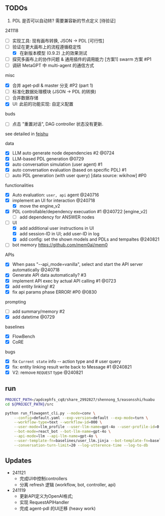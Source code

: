 ## TODOs
1. PDL 是否可以自动转? 需要兼容新的节点定义 [待验证]




241118
- [ ] 实现工具: 现有画布转换, JSON -> PDL [可行性]
- [ ] 验证在更大画布上的流程遵循稳定性
    - [x] 在新版本模型 (0.9.2) 上的效果测试
- [ ] 探究多画布上的协作问题 & 通用插件的调用能力 [方案1] swarm 方案 #P1
- [ ] 调研 MetaGPT 中 multi-agent 的通信方式

misc
- [x] 合并 aget-pdl & master 分支 #P2 (part 1)
- [ ] 标准化数据处理模块 (JSON -> PDL 的转换)
- [ ] 合并数据存储
- [x] UI: 此前的功能实现: 自定义配置

buds
- [ ] 点击 "重置对话", DAG controller 状态没有更新. 

see detailed in [feishu](https://v0r8x11vrv.feishu.cn/docx/WaMfdTbqaoH1WTx9ZDicVAB7nM9)

data

- [x] LLM auto generate node dependencies #2 @0724
- [x] LLM-based PDL generation @0729
- [x] auto conversation simulation (user agent) #1
- [x] auto conversation evaluation (based on specific PDL) #1
- [ ] auto PDL generation (with user query) [data source: wikihow] #P0

functionalities

- [x] Auto evaluation: `user, api` agent @240716
- [x] implement an UI for interaction @240718
    - [x] move the engine_v2
- [x] PDL controllable/dependency execuation #1 @240722 [engine_v2]
    - [ ] add dependency for ANSWER nodes
- [ ] UI
    - [x] add additional user instructions in UI
    - [x] add session-ID in UI; add user-ID in log
    - [x] add config: set the shown models and PDLs and tempaltes @240821
- [ ] bot memory  <https://github.com/mem0ai/mem0>

APIs

- [x] When pass "--api_mode=vanilla", select and start the API server automatically @240718
- [x] Generate API data automatically? #3 
- [x] implement API exec by actual API calling #1  @0723
- [x] add entity linking! #2
- [x] fix api params phase ERROR! #P0 @0830

prompting

- [ ] add summary/memory #2
- [x] add datetime @0729

baselines

- [x] FlowBench 
- [x] CoRE

bugs

- [x] fix `Current state` info -- action type and # user query
- [x] fix: entity linking result write back to Message  #1 @240821
- [x] V2: remove `REQUEST` type @240821

## run

```sh
PROJECT_PATH=/apdcephfs_cq8/share_2992827/shennong_5/easonsshi/huabu
cd ${PROJECT_PATH}/src

python run_flowagent_cli.py --mode=conv \
    --config=default.yaml --exp-version=default --exp-mode=turn \
    --workflow-type=text --workflow-id=000 \
    --user-mode=llm_profile --user-llm-name=gpt-4o --user-profile-id=0 \
    --bot-mode=react_bot --bot-llm-name=gpt-4o \
    --api-mode=llm --api-llm-name=gpt-4o \
    --user-template-fn=baselines/user_llm.jinja --bot-template-fn=baselines/flowbench.jinja \
    --conversation-turn-limit=20 --log-utterence-time --log-to-db
```

## Updates

- 241121
    - 完成UI中控制controllers
    - 分离 refresh 逻辑 (workflow, bot, controller, api)
- 241119
    - 更新API定义为OpenAI格式;
    - 实现 RequestAPIHandler
    - 完成 agent-pdl 的UI迁移 (heavy work)
